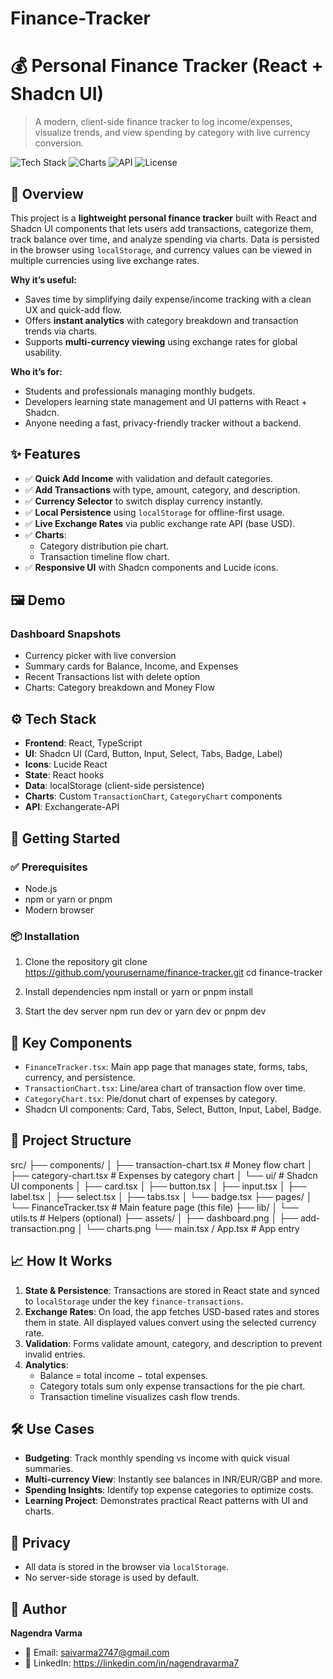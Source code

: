 # Finance-Tracker

# 💰 Personal Finance Tracker (React + Shadcn UI)
> A modern, client-side finance tracker to log income/expenses, visualize trends, and view spending by category with live currency conversion.

![Tech Stack](https://img.shields.io/badge/Tech-React|TypeScript|Shadcn_UI|Vite-blue)
![Charts](https://img.shields.io/badge/Charts-Custom_Charts|Category_Chart|Transaction_Chart-purple)
![API](https://img.shields.io/badge/API-Exchange_Rates_API-orange)
![License](https://img.shields.io/badge/License-MIT-green)

## 📌 Overview
This project is a **lightweight personal finance tracker** built with React and Shadcn UI components that lets users add transactions, categorize them, track balance over time, and analyze spending via charts. Data is persisted in the browser using `localStorage`, and currency values can be viewed in multiple currencies using live exchange rates.  

**Why it’s useful:**
- Saves time by simplifying daily expense/income tracking with a clean UX and quick-add flow.  
- Offers **instant analytics** with category breakdown and transaction trends via charts.  
- Supports **multi-currency viewing** using exchange rates for global usability.  

**Who it’s for:**
- Students and professionals managing monthly budgets.  
- Developers learning state management and UI patterns with React + Shadcn.  
- Anyone needing a fast, privacy-friendly tracker without a backend.  

## ✨ Features
- ✅ **Quick Add Income** with validation and default categories.  
- ✅ **Add Transactions** with type, amount, category, and description.  
- ✅ **Currency Selector** to switch display currency instantly.  
- ✅ **Local Persistence** using `localStorage` for offline-first usage.  
- ✅ **Live Exchange Rates** via public exchange rate API (base USD).  
- ✅ **Charts**:  
  - Category distribution pie chart.  
  - Transaction timeline flow chart.  
- ✅ **Responsive UI** with Shadcn components and Lucide icons.  

## 🖼️ Demo

### Dashboard Snapshots
- Currency picker with live conversion  
- Summary cards for Balance, Income, and Expenses  
- Recent Transactions list with delete option  
- Charts: Category breakdown and Money Flow  


## ⚙️ Tech Stack
- **Frontend**: React, TypeScript  
- **UI**: Shadcn UI (Card, Button, Input, Select, Tabs, Badge, Label)  
- **Icons**: Lucide React  
- **State**: React hooks 
- **Data**: localStorage (client-side persistence)  
- **Charts**: Custom `TransactionChart`, `CategoryChart` components  
- **API**: Exchangerate-API

## 🚀 Getting Started

### ✅ Prerequisites
- Node.js   
- npm or yarn or pnpm  
- Modern browser

### 📦 Installation

1) Clone the repository
git clone https://github.com/yourusername/finance-tracker.git
cd finance-tracker

2) Install dependencies
npm install
or
yarn
or
pnpm install

3) Start the dev server
npm run dev
or
yarn dev
or
pnpm dev

## 🧩 Key Components

- `FinanceTracker.tsx`: Main app page that manages state, forms, tabs, currency, and persistence.  
- `TransactionChart.tsx`: Line/area chart of transaction flow over time.  
- `CategoryChart.tsx`: Pie/donut chart of expenses by category.  
- Shadcn UI components: Card, Tabs, Select, Button, Input, Label, Badge.  

## 📂 Project Structure

src/
├── components/
│ ├── transaction-chart.tsx # Money flow chart
│ ├── category-chart.tsx # Expenses by category chart
│ └── ui/ # Shadcn UI components
│ ├── card.tsx
│ ├── button.tsx
│ ├── input.tsx
│ ├── label.tsx
│ ├── select.tsx
│ ├── tabs.tsx
│ └── badge.tsx
├── pages/
│ └── FinanceTracker.tsx # Main feature page (this file)
├── lib/
│ └── utils.ts # Helpers (optional)
├── assets/
│ ├── dashboard.png
│ ├── add-transaction.png
│ └── charts.png
└── main.tsx / App.tsx # App entry


## 📈 How It Works

1. **State & Persistence**: Transactions are stored in React state and synced to `localStorage` under the key `finance-transactions`.  
2. **Exchange Rates**: On load, the app fetches USD-based rates and stores them in state. All displayed values convert using the selected currency rate.  
3. **Validation**: Forms validate amount, category, and description to prevent invalid entries.  
4. **Analytics**:  
   - Balance = total income − total expenses.  
   - Category totals sum only expense transactions for the pie chart.  
   - Transaction timeline visualizes cash flow trends.

## 🛠️ Use Cases

- **Budgeting**: Track monthly spending vs income with quick visual summaries.  
- **Multi-currency View**: Instantly see balances in INR/EUR/GBP and more.  
- **Spending Insights**: Identify top expense categories to optimize costs.  
- **Learning Project**: Demonstrates practical React patterns with UI and charts.

## 🔐 Privacy

- All data is stored in the browser via `localStorage`.  
- No server-side storage is used by default.

## 🙌 Author
**Nagendra Varma**  
- 📧 Email: saivarma2747@gmail.com 
- 🔗 LinkedIn: https://linkedin.com/in/nagendravarma7
